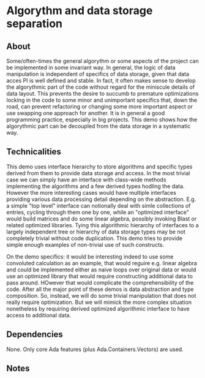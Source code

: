 # Algorythm and data storage separation

## About
Some/often-times the general algorythm or some aspects of the project
can be implemented in some invariant way. In general, the logic of data manipulation is
independent of specifics of data storage, given that data acces PI is well defined and stable.
In fact, it often makes sense to develop the algorythmic part of the code without regard for
the miniscule details of data layout. This prevents the desire to succumb to premature
optimizations locking in the code to some minor and unimportant specifics that, down the road,
can prevent refactoring or changing some more important aspect or use swapping one approach
for another. It is in general a good programming practice, especially in big projects.
This demo shows how the algorythmic part can be decoupled from the data storage in a systematic way.

## Technicalities
This demo uses interface hierarchy to store algorithms and specific types derived from them
to provide data storage and access. In the most trivial case we can simply have an interface
with class-wide methods implementing the algorithms and a few derived types hodling the data.
However the more interesting cases would have multiple interfaces providing various data
processing detail depending on the abstraction. E.g. a simple "top level"  interface can
notionally deal with simle collections of entries, cycling through them one by one,
while an "optimized interface" would build matrices and do some linear algebra, possibly
invoking Blast or related optimized libraries. Tying this algorithmic hierarchy of interfaces
to a largely independent tree or hierarchy of data storage types may be not completely trivial
without code duplication. This demo tries to provide simple enough examples of non-trivial
use of such constructs.

On the demo specifics: it would be interesting indeed to use some convoluted calculation
as an example, that would reguire e.g. linear algebra and could be implemented either
as naive loops over original data or would use an optimized library that would require constructing
additional data to pass around. HOwever that would complicate the comprehensibility of the code.
After all the major point of these demos is data abstraction and type composition.
So, instead, we will do some trivial manipulation that does not really require optimization.
But we will mimick the more complex situation nonetheless by requiring derived optimized
algorithmic interface to have access to additional data.


## Dependencies
None. Only core Ada features (plus Ada.Containers.Vectors) are used.

## Notes
